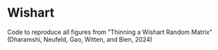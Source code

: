 # Wishart
Code to reproduce all figures from "Thinning a Wishart Random Matrix" (Dharamshi, Neufeld, Gao, Witten, and Bien, 2024)
